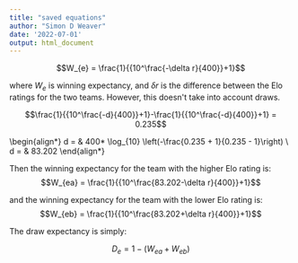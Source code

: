 ```yaml
---
title: "saved equations"
author: "Simon D Weaver"
date: '2022-07-01'
output: html_document
---
```


$$W_{e} = \frac{1}{{10^\frac{-\delta r}{400}}+1}$$

where $W_{e}$ is winning expectancy, and $\delta r$ is the difference between the Elo ratings for the two teams. However, this doesn't take into account draws.   

$$\frac{1}{{10^\frac{-d}{400}}+1}-\frac{1}{{10^\frac{-d}{400}}+1} = 0.235$$

\begin{align*}
d = & 400* \log_{10} \left(-\frac{0.235 + 1}{0.235 - 1}\right) \\
d = & 83.202
\end{align*}  

Then the winning expectancy for the team with the higher Elo rating is:
$$W_{ea} = \frac{1}{{10^\frac{83.202-\delta r}{400}}+1}$$

and the winning expectancy for the team with the lower Elo rating is:
$$W_{eb} = \frac{1}{{10^\frac{83.202+\delta r}{400}}+1}$$

The draw expectancy is simply:

$$D_{e}=1-(W_{ea}+W_{eb})$$